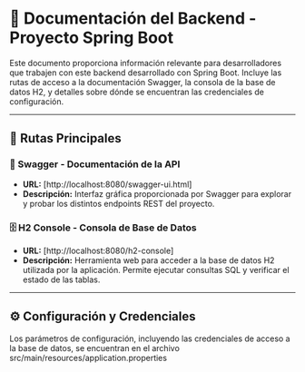 # 📘 Documentación del Backend - Proyecto Spring Boot

Este documento proporciona información relevante para desarrolladores que trabajen con este backend desarrollado con Spring Boot. Incluye las rutas de acceso a la documentación Swagger, la consola de la base de datos H2, y detalles sobre dónde se encuentran las credenciales de configuración.

---

## 🚀 Rutas Principales

### 📄 Swagger - Documentación de la API
- **URL:** [http://localhost:8080/swagger-ui.html]
- **Descripción:** Interfaz gráfica proporcionada por Swagger para explorar y probar los distintos endpoints REST del proyecto.

### 🗄️ H2 Console - Consola de Base de Datos
- **URL:** [http://localhost:8080/h2-console]
- **Descripción:** Herramienta web para acceder a la base de datos H2 utilizada por la aplicación. Permite ejecutar consultas SQL y verificar el estado de las tablas.

---

## ⚙️ Configuración y Credenciales

Los parámetros de configuración, incluyendo las credenciales de acceso a la base de datos, se encuentran en el archivo src/main/resources/application.properties
